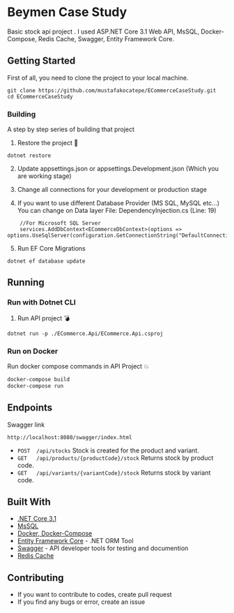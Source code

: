 # Beymen Case Study

Basic stock api project . I used ASP.NET Core 3.1 Web API, MsSQL, Docker-Compose, Redis Cache, Swagger, Entity Framework Core.

## Getting Started

First of all, you need to clone the project to your local machine.

```
git clone https://github.com/mustafakocatepe/ECommerceCaseStudy.git
cd ECommerceCaseStudy
```

### Building

A step by step series of building that project

1. Restore the project :hammer:

```
dotnet restore
```

2. Update appsettings.json or appsettings.Development.json (Which you are working stage)

2. Change all connections for your development or production stage

3. If you want to use different Database Provider (MS SQL, MySQL etc...) You can change on Data layer File: DependencyInjection.cs (Line: 19)

```
    //For Microsoft SQL Server
    services.AddDbContext<ECommerceDbContext>(options => options.UseSqlServer(configuration.GetConnectionString("DefaultConnection")));
```

5. Run EF Core Migrations

```
dotnet ef database update
```

## Running

### Run with Dotnet CLI

1. Run API project :bomb:

```
dotnet run -p ./ECommerce.Api/ECommerce.Api.csproj
```

### Run on Docker

Run docker compose commands in API Project :boom:

```bash
docker-compose build
docker-compose run
```

## Endpoints

Swagger link

```
http://localhost:8080/swagger/index.html
```

- `POST  /api/stocks` Stock is created for the product and variant.
- `GET   /api/products/{productCode}/stock` Returns stock by product code.
- `GET   /api/variants/{variantCode}/stock` Returns stock by variant code.

## Built With

* [.NET Core 3.1](https://www.microsoft.com/net/) 
* [MsSQL](https://www.microsoft.com/tr-tr/sql-server) 
* [Docker, Docker-Compose](https://docs.docker.com/compose/)
* [Entity Framework Core](https://docs.microsoft.com/en-us/ef/core/) - .NET ORM Tool
* [Swagger](https://swagger.io/) - API developer tools for testing and documention
* [Redis Cache](https://github.com/StackExchange/StackExchange.Redis)

## Contributing

* If you want to contribute to codes, create pull request
* If you find any bugs or error, create an issue
